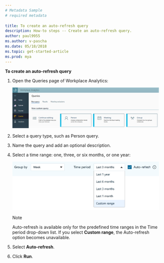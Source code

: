 ```yaml
---
# Metadata Sample
# required metadata

title: To create an auto-refresh query
description: How-to steps -- Create an auto-refresh query. 
author: paul9955
ms.author: v-pascha
ms.date: 05/18/2018
ms.topic: get-started-article
ms.prod: mya
---
```


**To create an auto-refresh query**

1. Open the Queries page of Workplace Analytics:

   <img src="../Images/WpA/Tutorials/Queries-page.png" alt="Queries page of Workplace Analytics">

2. Select a query type, such as Person query.

3. Name the query and add an optional description.

4. Select a time range: one, three, or six months, or one year:

    <img src="../Images/WpA/Tutorials/auto-refresh-query.png" alt="Setting auto-refresh for a Workplace Analytics query">

   > [!Note] 
   > Auto-refresh is available only for the predefined time ranges in the Time period drop-down list. If you select **Custom range**, the Auto-refresh option becomes unavailable.

5. Select **Auto-refresh**. 

6. Click **Run**. 
